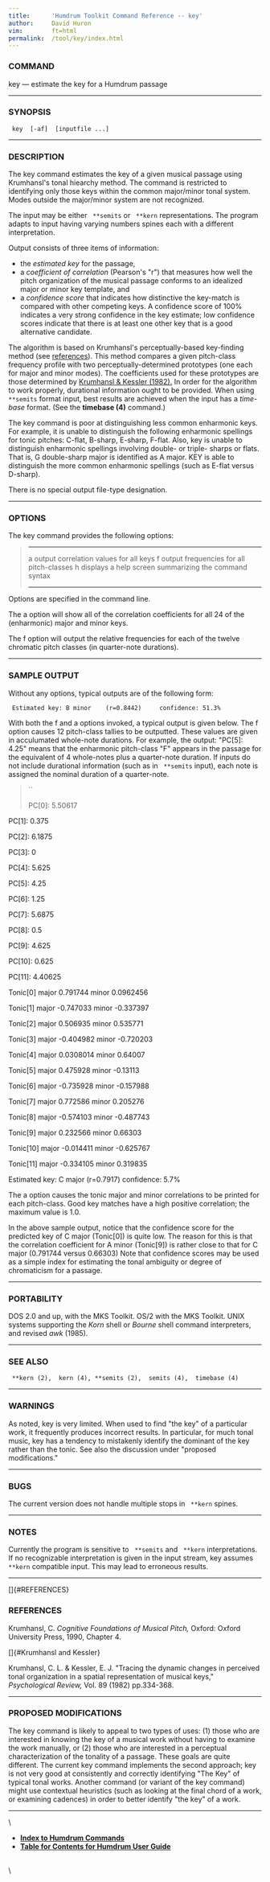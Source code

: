 ```yaml
---
title:		'Humdrum Toolkit Command Reference -- key'
author:		David Huron
vim:		ft=html
permalink:	/tool/key/index.html
---
```



### COMMAND

<span class="tool">key</span> &mdash; estimate the key for a Humdrum passage

------------------------------------------------------------------------

### SYNOPSIS

` key  [-af]  [inputfile ...]`

------------------------------------------------------------------------

### DESCRIPTION

The <span class="tool">key</span> command estimates the key of a given musical passage using
Krumhansl's tonal hiearchy method. The command is restricted to
identifying only those keys within the common major/minor tonal system.
Modes outside the major/minor system are not recognized.

The input may be either ` **semits` or ` **kern` representations. The
program adapts to input having varying numbers spines each with a
different interpretation.

Output consists of three items of information:

-   the *estimated key* for the passage,
-   a *coefficient of correlation* (Pearson's \"r\") that measures how
    well the pitch organization of the musical passage conforms to an
    idealized major or minor key template, and
-   a *confidence score* that indicates how distinctive the key-match is
    compared with other competing keys. A confidence score of 100%
    indicates a very strong confidence in the key estimate; low
    confidence scores indicate that there is at least one other key that
    is a good alternative candidate.

The algorithm is based on Krumhansl's perceptually-based key-finding
method (see [references](#REFERENCES)). This method compares a given
pitch-class frequency profile with two perceptually-determined
prototypes (one each for major and minor modes). The coefficients used
for these prototypes are those determined by [Krumhansl & Kessler
(1982).](#Krumhansl%20and%20Kessler) In order for the algorithm to work
properly, durational information ought to be provided. When using
` **semits` format input, best results are achieved when the input has a
*time-base* format. (See the **timebase (4)** command.)

The <span class="tool">key</span> command is poor at distinguishing less common enharmonic
keys. For example, it is unable to distinguish the following enharmonic
spellings for tonic pitches: C-flat, B-sharp, E-sharp, F-flat. Also,
<span class="tool">key</span> is unable to distinguish enharmonic spellings involving double-
or triple- sharps or flats. That is, G double-sharp major is identified
as A major. KEY is able to distinguish the more common enharmonic
spellings (such as E-flat versus D-sharp).

There is no special output file-type designation.

------------------------------------------------------------------------

### OPTIONS

The <span class="tool">key</span> command provides the following options:

>   -------- -------------------------------------------------------
>   <span class="option">a</span>   output correlation values for all keys
>   <span class="option">f</span>   output frequencies for all pitch-classes
>   <span class="option">h</span>   displays a help screen summarizing the command syntax
>   -------- -------------------------------------------------------
>
Options are specified in the command line.

The <span class="option">a</span> option will show all of the correlation coefficients for all
24 of the (enharmonic) major and minor keys.

The <span class="option">f</span> option will output the relative frequencies for each of the
twelve chromatic pitch classes (in quarter-note durations).

------------------------------------------------------------------------

### SAMPLE OUTPUT

Without any options, typical outputs are of the following form:

` Estimated key: B minor    (r=0.8442)     confidence: 51.3%`

With both the <span class="option">f</span> and <span class="option">a</span> options invoked, a typical output is
given below. The <span class="option">f</span> option causes 12 pitch-class tallies to be
outputted. These values are given in acculumated whole-note durations.
For example, the output: \"PC\[5\]: 4.25\" means that the enharmonic
pitch-class \"F\" appears in the passage for the equivalent of 4
whole-notes plus a quarter-note duration. If inputs do not include
durational information (such as in ` **semits` input), each note is
assigned the nominal duration of a quarter-note.

> ``
>
> PC\[0\]: 5.50617

PC\[1\]: 0.375

PC\[2\]: 6.1875

PC\[3\]: 0

PC\[4\]: 5.625

PC\[5\]: 4.25

PC\[6\]: 1.25

PC\[7\]: 5.6875

PC\[8\]: 0.5

PC\[9\]: 4.625

PC\[10\]: 0.625

PC\[11\]: 4.40625

Tonic\[0\] major 0.791744 minor 0.0962456

Tonic\[1\] major -0.747033 minor -0.337397

Tonic\[2\] major 0.506935 minor 0.535771

Tonic\[3\] major -0.404982 minor -0.720203

Tonic\[4\] major 0.0308014 minor 0.64007

Tonic\[5\] major 0.475928 minor -0.13113

Tonic\[6\] major -0.735928 minor -0.157988

Tonic\[7\] major 0.772586 minor 0.205276

Tonic\[8\] major -0.574103 minor -0.487743

Tonic\[9\] major 0.232566 minor 0.66303

Tonic\[10\] major -0.014411 minor -0.625767

Tonic\[11\] major -0.334105 minor 0.319835

Estimated key: C major (r=0.7917) confidence: 5.7%

The <span class="option">a</span> option causes the tonic major and minor correlations to be
printed for each pitch-class. Good key matches have a high positive
correlation; the maximum value is 1.0.

In the above sample output, notice that the confidence score for the
predicted key of C major (Tonic\[0\]) is quite low. The reason for this
is that the correlation coefficient for A minor (Tonic\[9\]) is rather
close to that for C major (0.791744 versus 0.66303) Note that confidence
scores may be used as a simple index for estimating the tonal ambiguity
or degree of chromaticism for a passage.

------------------------------------------------------------------------

### PORTABILITY

DOS 2.0 and up, with the MKS Toolkit. OS/2 with the MKS Toolkit. UNIX
systems supporting the *Korn* shell or *Bourne* shell command
interpreters, and revised *awk* (1985).

------------------------------------------------------------------------

### SEE ALSO

` **kern (2),  kern (4), **semits (2),  semits (4),  timebase (4)`

------------------------------------------------------------------------

### WARNINGS

As noted, <span class="tool">key</span> is very limited. When used to find \"the key\" of a
particular work, it frequently produces incorrect results. In
particular, for much tonal music, <span class="tool">key</span> has a tendency to mistakenly
identify the dominant of the key rather than the tonic. See also the
discussion under \"proposed modifications.\"

------------------------------------------------------------------------

### BUGS

The current version does not handle multiple stops in ` **kern` spines.

------------------------------------------------------------------------

### NOTES

Currently the program is sensitive to ` **semits` and ` **kern`
interpretations. If no recognizable interpretation is given in the input
stream, <span class="tool">key</span> assumes ` **kern` compatible input. This may lead to
erroneous results.

------------------------------------------------------------------------

[]{#REFERENCES}

### REFERENCES

Krumhansl, C. *Cognitive Foundations of Musical Pitch,* Oxford: Oxford
University Press, 1990, Chapter 4.

[]{#Krumhansl and Kessler}

Krumhansl, C. L. & Kessler, E. J. \"Tracing the dynamic changes in
perceived tonal organization in a spatial representation of musical
keys,\" *Psychological Review,* Vol. 89 (1982) pp.334-368.

------------------------------------------------------------------------

### PROPOSED MODIFICATIONS

The <span class="tool">key</span> command is likely to appeal to two types of uses: (1) those
who are interested in knowing the key of a musical work without having
to examine the work manually, or (2) those who are interested in a
perceptual characterization of the tonality of a passage. These goals
are quite different. The current <span class="tool">key</span> command implements the second
approach; <span class="tool">key</span> is not very good at consistently and correctly
identifying \"The Key\" of typical tonal works. Another command (or
variant of the <span class="tool">key</span> command) might use contextual heuristics (such as
looking at the final chord of a work, or examining cadences) in order to
better identify \"the key\" of a work.

------------------------------------------------------------------------

\

-   [**Index to Humdrum Commands**](../commands.toc.html)
-   [**Table for Contents for Humdrum User Guide**](../guide.toc.html)

\
\

